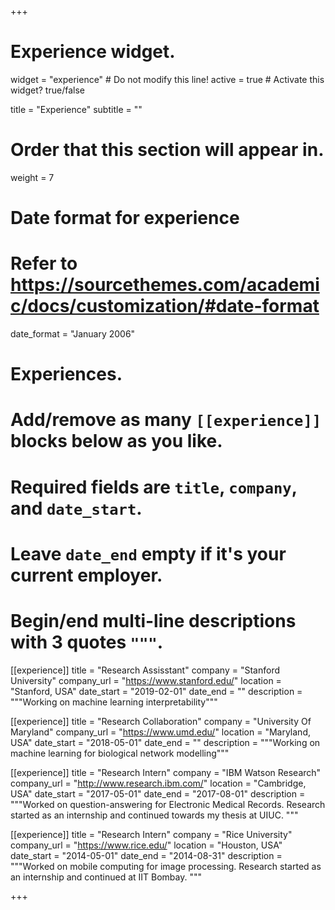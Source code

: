 +++
# Experience widget.
widget = "experience"  # Do not modify this line!
active = true  # Activate this widget? true/false

title = "Experience"
subtitle = ""

# Order that this section will appear in.
weight = 7

# Date format for experience
#   Refer to https://sourcethemes.com/academic/docs/customization/#date-format
date_format = "January 2006"

# Experiences.
#   Add/remove as many `[[experience]]` blocks below as you like.
#   Required fields are `title`, `company`, and `date_start`.
#   Leave `date_end` empty if it's your current employer.
#   Begin/end multi-line descriptions with 3 quotes `"""`.

[[experience]]
  title = "Research Assisstant"
  company = "Stanford University"
  company_url = "https://www.stanford.edu/"
  location = "Stanford, USA"
  date_start = "2019-02-01"
  date_end = ""
  description = """Working on machine learning interpretability"""
  
[[experience]]
  title = "Research Collaboration"
  company = "University Of Maryland"
  company_url = "https://www.umd.edu/"
  location = "Maryland, USA"
  date_start = "2018-05-01"
  date_end = ""
  description = """Working on machine learning for biological network modelling"""
  
[[experience]]
  title = "Research Intern"
  company = "IBM Watson Research"
  company_url = "http://www.research.ibm.com/"
  location = "Cambridge, USA"
  date_start = "2017-05-01"
  date_end = "2017-08-01"
  description = """Worked on question-answering for Electronic Medical Records. Research started as an internship and continued towards my thesis at UIUC.
  """

[[experience]]
  title = "Research Intern"
  company = "Rice University"
  company_url = "https://www.rice.edu/"
  location = "Houston, USA"
  date_start = "2014-05-01"
  date_end = "2014-08-31"
  description = """Worked on mobile computing for image processing. Research started as an internship and continued at IIT Bombay. """

+++

